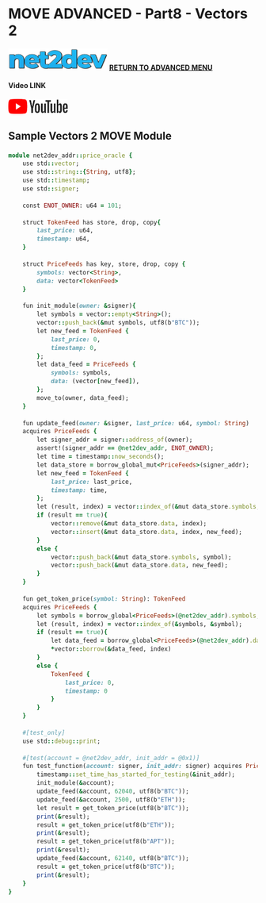 # MOVE ADVANCED - Part8 - Vectors 2

<img src="https://raw.githubusercontent.com/net2devcrypto/misc/main/net2dev-sociallogo.png" width="200px;" />
<a href="https://github.com/net2devcrypto/MOVE-Smart-Contracts/tree/main/index/ADVANCED"><b>RETURN TO ADVANCED MENU</b></a>

<h4>Video LINK</h4>
<a href="https://www.youtube.com/watch?v=_TlYAOClgNM" target="_blank"><img src="https://github.com/net2devcrypto/misc/blob/main/ytlogo2.png" width="120" height="30"></a>

## Sample Vectors 2 MOVE Module

```ruby
module net2dev_addr::price_oracle {
    use std::vector;
    use std::string::{String, utf8};
    use std::timestamp;
    use std::signer;

    const ENOT_OWNER: u64 = 101;

    struct TokenFeed has store, drop, copy{
        last_price: u64,
        timestamp: u64,
    }

    struct PriceFeeds has key, store, drop, copy {
        symbols: vector<String>,
        data: vector<TokenFeed>
    }

    fun init_module(owner: &signer){
        let symbols = vector::empty<String>();
        vector::push_back(&mut symbols, utf8(b"BTC"));
        let new_feed = TokenFeed {
            last_price: 0,
            timestamp: 0,
        };
        let data_feed = PriceFeeds {
            symbols: symbols,
            data: (vector[new_feed]),
        };
        move_to(owner, data_feed);
    }

    fun update_feed(owner: &signer, last_price: u64, symbol: String) 
    acquires PriceFeeds {
        let signer_addr = signer::address_of(owner);
        assert!(signer_addr == @net2dev_addr, ENOT_OWNER);
        let time = timestamp::now_seconds();
        let data_store = borrow_global_mut<PriceFeeds>(signer_addr);
        let new_feed = TokenFeed {
            last_price: last_price,
            timestamp: time,
        };
        let (result, index) = vector::index_of(&mut data_store.symbols, &symbol);
        if (result == true){
            vector::remove(&mut data_store.data, index);
            vector::insert(&mut data_store.data, index, new_feed);
        }
        else {
            vector::push_back(&mut data_store.symbols, symbol);
            vector::push_back(&mut data_store.data, new_feed);
        }
    }

    fun get_token_price(symbol: String): TokenFeed
    acquires PriceFeeds {
        let symbols = borrow_global<PriceFeeds>(@net2dev_addr).symbols;
        let (result, index) = vector::index_of(&symbols, &symbol);
        if (result == true){
            let data_feed = borrow_global<PriceFeeds>(@net2dev_addr).data;
            *vector::borrow(&data_feed, index)
        }
        else {
            TokenFeed {
                last_price: 0,
                timestamp: 0
            }
        }
    }

    #[test_only]
    use std::debug::print;

    #[test(account = @net2dev_addr, init_addr = @0x1)]
    fun test_function(account: signer, init_addr: signer) acquires PriceFeeds{
        timestamp::set_time_has_started_for_testing(&init_addr);
        init_module(&account);
        update_feed(&account, 62040, utf8(b"BTC"));
        update_feed(&account, 2500, utf8(b"ETH"));
        let result = get_token_price(utf8(b"BTC"));
        print(&result);
        result = get_token_price(utf8(b"ETH"));
        print(&result);
        result = get_token_price(utf8(b"APT"));
        print(&result);
        update_feed(&account, 62140, utf8(b"BTC"));
        result = get_token_price(utf8(b"BTC"));
        print(&result);
    }
}
```
